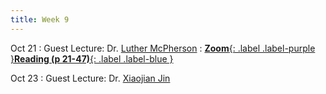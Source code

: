 ```yaml
---
title: Week 9
---
```


Oct 21
: Guest Lecture: Dr. [Luther McPherson](https://www.linkedin.com/in/luther-lee-mcpherson-iv-853491b9/)
: [**Zoom**{: .label .label-purple }](https://pampl.in/zoom)[**Reading (p 21-47)**{: .label .label-blue }](https://drive.google.com/file/d/1NPKh5Q7VJmEdbjR0pJQFfmaasr2cWYbX/view?usp=drive_link)


Oct 23
: Guest Lecture: Dr. [Xiaojian Jin](https://www.vtti.vt.edu/staffdir/bio.php?&pn=07911)
<!-- : [**Reading**{: .label .label-blue }]() -->
